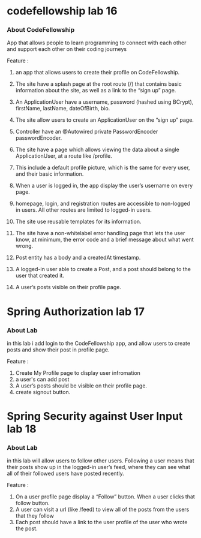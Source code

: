 # codefellowship lab 16

### About CodeFellowship
App that allows people to learn programming to connect with each other and support each other on their coding journeys


Feature : 

1. an app that allows users to create their profile on CodeFellowship.

2. The site have a splash page at the root route (/) that contains basic information about the site, as well as a link to the “sign up” page.

3. An ApplicationUser have a username, password (hashed using BCrypt), firstName, lastName, dateOfBirth, bio.

4. The site allow users to create an ApplicationUser on the “sign up” page.

5. Controller have an @Autowired private PasswordEncoder passwordEncoder.

6. The site have a page which allows viewing the data about a single ApplicationUser, at a route like /profile.

7. This include a default profile picture, which is the same for every user, and their basic information.

8. When a user is logged in, the app display the user’s username on every page.

9. homepage, login, and registration routes are accessible to non-logged in users. All other routes are limited to logged-in users.

10. The site use reusable templates for its information.

11. The site have a non-whitelabel error handling page that lets the user know, at minimum, the error code and a brief message about what went wrong.

12. Post entity has a body and a createdAt timestamp.

13. A logged-in user able to create a Post, and a post should belong to the user that created it.

14. A user’s posts visible on their profile page.

# Spring Authorization lab 17

### About Lab

in this lab i add login to the CodeFellowship app, and allow users to create posts and show their post in profile page.

Feature : 

1. Create My Profile page to display user infromation
2. a user's can add post 
3. A user’s posts should be visible on their profile page.
4. create signout button.

# Spring Security against User Input lab 18

### About Lab

in this lab will allow users to follow other users. Following a user means that their posts show up in the logged-in user’s feed, where they can see what all of their followed users have posted recently.


Feature :

1. On a user profile page display a “Follow” button. When a user clicks that follow button.
2. A user can visit a url (like /feed) to view all of the posts from the users that they follow
3. Each post should have a link to the user profile of the user who wrote the post.


